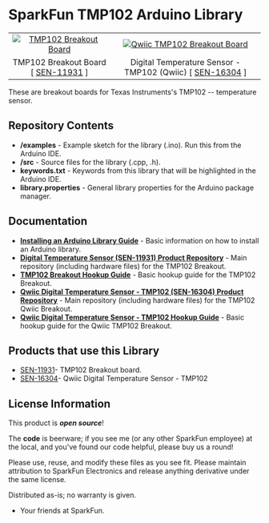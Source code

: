 SparkFun TMP102 Arduino Library
======================

<table class="table table-hover table-striped table-bordered">
    <tr align="center">
        <td><a href="https://www.sparkfun.com/products/11931"><img src="https://cdn.sparkfun.com/r/600-600/assets/parts/1/0/5/9/3/13314-01a.jpg" alt="TMP102 Breakout Board"></a></td>
        <td><a href="https://www.sparkfun.com/products/16304"><img src="https://cdn.sparkfun.com/r/600-600/assets/parts/1/5/0/0/7/16304-SparkFun_Digital_Temperature_Sensor_-_TMP102__Qwiic_-01.jpg" alt="Qwiic TMP102 Breakout Board"></a></td>
    </tr>
    <tr align="center">
        <td>TMP102 Breakout Board [ <a href="https://www.sparkfun.com/products/11931">SEN-11931</a> ]</td>
        <td>Digital Temperature Sensor - TMP102 (Qwiic) [ <a href="https://www.sparkfun.com/products/16304">SEN-16304</a> ]</td>
    </tr>
</table>

These are breakout boards for Texas Instruments's TMP102 -- temperature sensor.

Repository Contents
-------------------
* **/examples** - Example sketch for the library (.ino). Run this from the Arduino IDE.
* **/src** - Source files for the library (.cpp, .h).
* **keywords.txt** - Keywords from this library that will be highlighted in the Arduino IDE.
* **library.properties** - General library properties for the Arduino package manager.

Documentation
--------------

* **[Installing an Arduino Library Guide](https://learn.sparkfun.com/tutorials/installing-an-arduino-library)** - Basic information on how to install an Arduino library.
* **[Digital Temperature Sensor (SEN-11931) Product Repository](https://github.com/sparkfun/Digital_Temperature_Sensor_Breakout_-_TMP102)** - Main repository (including hardware files) for the TMP102 Breakout.
* **[TMP102 Breakout Hookup Guide](https://learn.sparkfun.com/tutorials/tmp102-digital-temperature-sensor-hookup-guide)** - Basic hookup guide for the TMP102 Breakout.
* **[Qwiic Digital Temperature Sensor - TMP102 (SEN-16304) Product Repository](https://github.com/sparkfun/Temperature_Sensor_TMP102_Qwiic)** - Main repository (including hardware files) for the TMP102 Qwiic Breakout.
* **[Qwiic Digital Temperature Sensor - TMP102 Hookup Guide](https://learn.sparkfun.com/tutorials/sparkfun-qwiic-digital-temperature-sensor---tmp102-hookup-guide)** - Basic hookup guide for the Qwiic TMP102 Breakout.


Products that use this Library
---------------------------------

* [SEN-11931](https://www.sparkfun.com/products/13314)- TMP102 Breakout board.
* [SEN-16304](https://www.sparkfun.com/products/16304)- Qwiic Digital Temperature Sensor - TMP102


License Information
-------------------

This product is _**open source**_!

The **code** is beerware; if you see me (or any other SparkFun employee) at the local, and you've found our code helpful, please buy us a round!

Please use, reuse, and modify these files as you see fit. Please maintain attribution to SparkFun Electronics and release anything derivative under the same license.

Distributed as-is; no warranty is given.

- Your friends at SparkFun.
